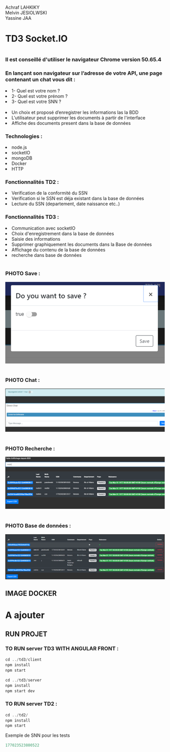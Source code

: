 <p>
Achraf LAHKIKY
<br>
Melvin JESIOLWSKI
<br>
Yassine JAA
</p>

<h1>TD3 Socket.IO<h1>

<h3>Il est conseillé d'utiliser le navigateur Chrome version  50.65.4 </h3>

<h3> En lançant son navigateur sur l’adresse de votre API, une page contenant un chat vous dit : </h3>

<li>1- Quel est votre nom ?</li>
<li>2- Quel est votre prénom ?</li>
<li>3- Quel est votre SNN ?</li>

<br>

<li>Un choix et proposé d’enregistrer les informations las la BDD</li>
<li>L'utilisateur peut supprimer les documents à partir de l'interface</li>
<li>Affiche des documents present dans la base de données</li>

<h3> Technologies : </h3>

<li>node.js</li>
<li>socketIO</li>
<li>mongoDB</li>
<li>Docker</li>
<li>HTTP</li>

<h3> Fonctionnalités TD2 : </h3>

<li>Verification de la conformité du SSN</li>
<li>Verification si le SSN est déja existant dans la base de données</li>
<li>Lecture du SSN (departement, date naissance etc..)</li>

<h3> Fonctionnalités TD3 : </h3>

<li>Communication avec socketIO</li>
<li>Choix d'enregistrement dans la base de données</li>
<li>Saisie des informations</li>
<li>Supprimer graphiquement les documents dans la Base de données</li>
<li>Affichage du contenu de la base de données </li>
<li>recherche dans base de données</li>

<br>
<h3>PHOTO Save : </h3>

![Alt text](Save.PNG?raw=true "On Start")
<br></br>

<h3>PHOTO Chat : </h3>

![Alt text](chat.png?raw=true "On Start")
<br></br>
<h3>PHOTO Recherche : </h3>

![Alt text](recherche.png?raw=true "On Start")
<br></br>
<h3>PHOTO Base de données : </h3>

![Alt text](bdd.png?raw=true "On Start")

<h2>IMAGE DOCKER</h2>

<H1>A ajouter</h1>

<h2>RUN PROJET </h2>
<h3> TO RUN server TD3 WITH ANGULAR FRONT  : </h3>

```javascript
cd ../td3/client   
npm install 
npm start
```

```javascript
cd ../td3/server 
npm install 
npm start dev 
```

<h3> TO RUN server TD2 : </h3>

```javascript
cd ../td2/ 
npm install 
npm start
```
<p>Exemple de SNN pour les tests</p>

```javascript
177023523800522
```



